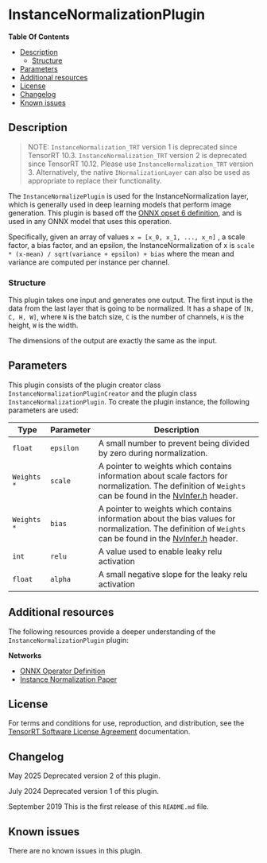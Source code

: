 # InstanceNormalizationPlugin

**Table Of Contents**
- [Description](#description)
    * [Structure](#structure)
- [Parameters](#parameters)
- [Additional resources](#additional-resources)
- [License](#license)
- [Changelog](#changelog)
- [Known issues](#known-issues)

## Description

> NOTE: `InstanceNormalization_TRT` version 1 is deprecated since TensorRT 10.3. `InstanceNormalization_TRT` version 2 is deprecated since TensorRT 10.12. Please use `InstanceNormalization_TRT` version 3. Alternatively, the native `INormalizationLayer` can also be used as appropriate to replace their functionality.

The `InstanceNormalizePlugin` is used for the InstanceNormalization layer, which is generally used in deep learning models that perform image generation. This plugin is based off the [ONNX opset 6 definition](https://github.com/onnx/onnx/blob/master/docs/Operators.md#InstanceNormalization), and is used in any ONNX model that uses this operation.

Specifically, given an array of values `x = [x_0, x_1, ..., x_n]` , a scale factor, a bias factor, and an epsilon,  the InstanceNormalization of x is  `scale * (x-mean) / sqrt(variance + epsilon) + bias` where the mean and variance are computed per instance per channel.
  
### Structure

This plugin takes one input and generates one output. The first input is the data from the last layer that is going to be normalized. It has a shape of `[N, C, H, W]`, where `N` is the batch size, `C` is the number of channels, `H` is the height, `W` is the width. 

The dimensions of the output are exactly the same as the input.

## Parameters

This plugin consists of the plugin creator class `InstanceNormalizationPluginCreator` and the plugin class `InstanceNormalizationPlugin`. To create the plugin instance, the following parameters are used:

| Type       | Parameter                | Description
|------------|--------------------------|--------------------------------------------------------
|`float`     |`epsilon`                 |A small number to prevent being divided by zero during normalization.
|`Weights *` |`scale`                   |A pointer to weights which contains information about scale factors for normalization. The definition of `Weights` can be found in the [NvInfer.h](https://docs.nvidia.com/deeplearning/sdk/tensorrt-api/c_api/_nv_infer_8h_source.html) header.
|`Weights *` |`bias`                    |A pointer to weights which contains information about the bias values for normalization. The definition of `Weights` can be found in the [NvInfer.h](https://docs.nvidia.com/deeplearning/sdk/tensorrt-api/c_api/_nv_infer_8h_source.html) header.
|`int`       |`relu`                    |A value used to enable leaky relu activation
|`float`     |`alpha`                   |A small negative slope for the leaky relu activation 


## Additional resources

The following resources provide a deeper understanding of the `InstanceNormalizationPlugin` plugin:

**Networks**
- [ONNX Operator Definition](https://github.com/onnx/onnx/blob/master/docs/Operators.md#InstanceNormalization)    
- [Instance Normalization Paper](https://arxiv.org/abs/1607.08022)    

## License

For terms and conditions for use, reproduction, and distribution, see the [TensorRT Software License Agreement](https://docs.nvidia.com/deeplearning/sdk/tensorrt-sla/index.html) 
documentation.


## Changelog

May 2025
Deprecated version 2 of this plugin.

July 2024
Deprecated version 1 of this plugin.

September 2019
This is the first release of this `README.md` file.


## Known issues

There are no known issues in this plugin.
